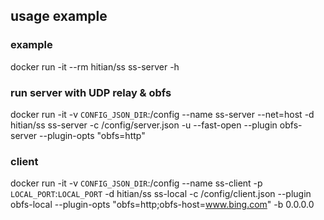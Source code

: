 ## usage example

### example

docker run -it --rm hitian/ss ss-server -h

### run server with UDP relay & obfs

docker run -it -v `CONFIG_JSON_DIR`:/config --name ss-server --net=host -d hitian/ss ss-server -c /config/server.json -u --fast-open --plugin obfs-server --plugin-opts "obfs=http"

### client

docker run -it -v `CONFIG_JSON_DIR`:/config --name ss-client -p `LOCAL_PORT`:`LOCAL_PORT` -d hitian/ss ss-local -c /config/client.json --plugin obfs-local --plugin-opts "obfs=http;obfs-host=www.bing.com" -b 0.0.0.0

